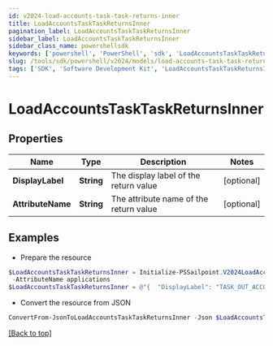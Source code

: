 ```yaml
---
id: v2024-load-accounts-task-task-returns-inner
title: LoadAccountsTaskTaskReturnsInner
pagination_label: LoadAccountsTaskTaskReturnsInner
sidebar_label: LoadAccountsTaskTaskReturnsInner
sidebar_class_name: powershellsdk
keywords: ['powershell', 'PowerShell', 'sdk', 'LoadAccountsTaskTaskReturnsInner', 'V2024LoadAccountsTaskTaskReturnsInner'] 
slug: /tools/sdk/powershell/v2024/models/load-accounts-task-task-returns-inner
tags: ['SDK', 'Software Development Kit', 'LoadAccountsTaskTaskReturnsInner', 'V2024LoadAccountsTaskTaskReturnsInner']
---
```



# LoadAccountsTaskTaskReturnsInner

## Properties

Name | Type | Description | Notes
------------ | ------------- | ------------- | -------------
**DisplayLabel** | **String** | The display label of the return value | [optional] 
**AttributeName** | **String** | The attribute name of the return value | [optional] 

## Examples

- Prepare the resource
```powershell
$LoadAccountsTaskTaskReturnsInner = Initialize-PSSailpoint.V2024LoadAccountsTaskTaskReturnsInner  -DisplayLabel TASK_OUT_ACCOUNT_AGGREGATION_APPLICATIONS `
 -AttributeName applications
$LoadAccountsTaskTaskReturnsInner = @"{  "DisplayLabel": "TASK_OUT_ACCOUNT_AGGREGATION_APPLICATIONS", "AttributeName": "applications" }"@
```

- Convert the resource from JSON
```powershell
ConvertFrom-JsonToLoadAccountsTaskTaskReturnsInner -Json $LoadAccountsTaskTaskReturnsInner
```


[[Back to top]](#) 

